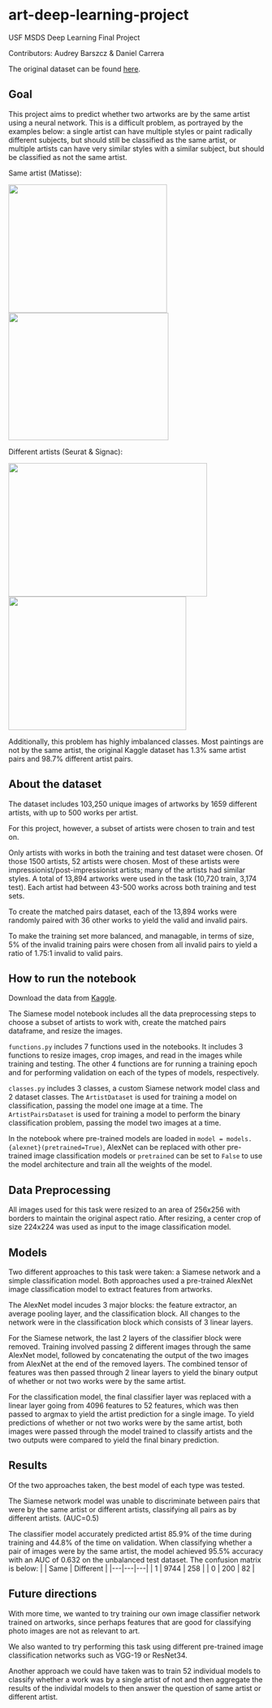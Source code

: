 # art-deep-learning-project
USF MSDS Deep Learning Final Project

Contributors: Audrey Barszcz & Daniel Carrera

The original dataset can be found [here](https://www.kaggle.com/c/painter-by-numbers/data).

## Goal
This project aims to predict whether two artworks are by the same artist using a neural network. This is a difficult problem, as portrayed by the examples below: a single artist can have multiple styles or paint radically different subjects, but should still be classified as the same artist, or multiple artists can have very similar styles with a similar subject, but should be classified as not the same artist.

Same artist (Matisse):

<img src="https://d26jxt5097u8sr.cloudfront.net/s3fs-public/Full_matisse2.jpg" width="312" height="253">  <img src="https://www.goldmarkart.com/images/stories/virtuemart/product/La-Gerbe1.jpg" width="315" height="251">

Different artists (Seurat & Signac):

<img src="https://upload.wikimedia.org/wikipedia/commons/thumb/7/7d/A_Sunday_on_La_Grande_Jatte%2C_Georges_Seurat%2C_1884.jpg/1200px-A_Sunday_on_La_Grande_Jatte%2C_Georges_Seurat%2C_1884.jpg" width="391" height="263">  <img src="https://impressionistarts.com/static/81cb87fd29c30d1cd5e1e0c46b827e3e/14b42/paul-signac-in-the-time-of-harmony.jpg" width="350" height="263">

Additionally, this problem has highly imbalanced classes. Most paintings are not by the same artist, the original Kaggle dataset has 1.3% same artist pairs and 98.7% different artist pairs.

## About the dataset
The dataset includes 103,250 unique images of artworks by 1659 different artists, with up to 500 works per artist.

For this project, however, a subset of artists were chosen to train and test on. 

Only artists with works in both the training and test dataset were chosen. Of those 1500 artists, 52 artists were chosen. Most of these artists were impressionist/post-impressionist artists; many of the artists had similar styles. A total of 13,894 artworks were used in the task (10,720 train, 3,174 test). Each artist had between 43-500 works across both training and test sets.

To create the matched pairs dataset, each of the 13,894 works were randomly paired with 36 other works to yield the valid and invalid pairs. 

To make the training set more balanced, and managable, in terms of size, 5% of the invalid training pairs were chosen from all invalid pairs to yield a ratio of 1.75:1 invalid to valid pairs.

## How to run the notebook
Download the data from [Kaggle](https://www.kaggle.com/c/painter-by-numbers/data).

The Siamese model notebook includes all the data preprocessing steps to choose a subset of artists to work with, create the matched pairs dataframe, and resize the images.

`functions.py` includes 7 functions used in the notebooks. It includes 3 functions to resize images, crop images, and read in the images while training and testing. The other 4 functions are for running a training epoch and for performing validation on each of the types of models, respectively.

`classes.py` includes 3 classes, a custom Siamese network model class and 2 dataset classes. The `ArtistDataset` is used for training a model on classification, passing the model one image at a time. The `ArtistPairsDataset` is used for training a model to perform the binary classification problem, passing the model two images at a time.

In the notebook where pre-trained models are loaded in `model = models.{alexnet}(pretrained=True)`, AlexNet can be replaced with other pre-trained image classification models or `pretrained` can be set to `False` to use the model architecture and train all the weights of the model.

## Data Preprocessing
All images used for this task were resized to an area of 256x256 with borders to maintain the original aspect ratio. After resizing, a center crop of size 224x224 was used as input to the image classification model.

## Models
Two different approaches to this task were taken: a Siamese network and a simple classification model.
Both approaches used a pre-trained AlexNet image classification model to extract features from artworks.

The AlexNet model incudes 3 major blocks: the feature extractor, an average pooling layer, and the classification block. All changes to the network were in the classification block which consists of 3 linear layers.

For the Siamese network, the last 2 layers of the classifier block were removed. Training involved passing 2 different images through the same AlexNet model, followed by concatenating the output of the two images from AlexNet at the end of the removed layers. The combined tensor of features was then passed through 2 linear layers to yield the binary output of whether or not two works were by the same artist.

For the classification model, the final classifier layer was replaced with a linear layer going from 4096 features to 52 features, which was then passed to argmax to yield the artist prediction for a single image. To yield predictions of whether or not two works were by the same artist, both images were passed through the model trained to classify artists and the two outputs were compared to yield the final binary prediction.

## Results
Of the two approaches taken, the best model of each type was tested.

The Siamese network model was unable to discriminate between pairs that were by the same artist or different artists, classifying all pairs as by different artists. (AUC=0.5)

The classifier model accurately predicted artist 85.9% of the time during training and 44.8% of the time on validation. When classifying whether a pair of images were by the same artist, the model achieved 95.5% accuracy with an AUC of 0.632 on the unbalanced test dataset. The confusion matrix is below:
|   | Same | Different |
|---|---|---|
| 1 | 9744 | 258 |
| 0 | 200 | 82 |

## Future directions
With more time, we wanted to try training our own image classifier network trained on artworks, since perhaps features that are good for classifying photo images are not as relevant to art.

We also wanted to try performing this task using different pre-trained image classification networks such as VGG-19 or ResNet34.

Another approach we could have taken was to train 52 individual models to classify whether a work was by a single artist of not and then aggregate the results of the individal models to then answer the question of same artist or different artist.
